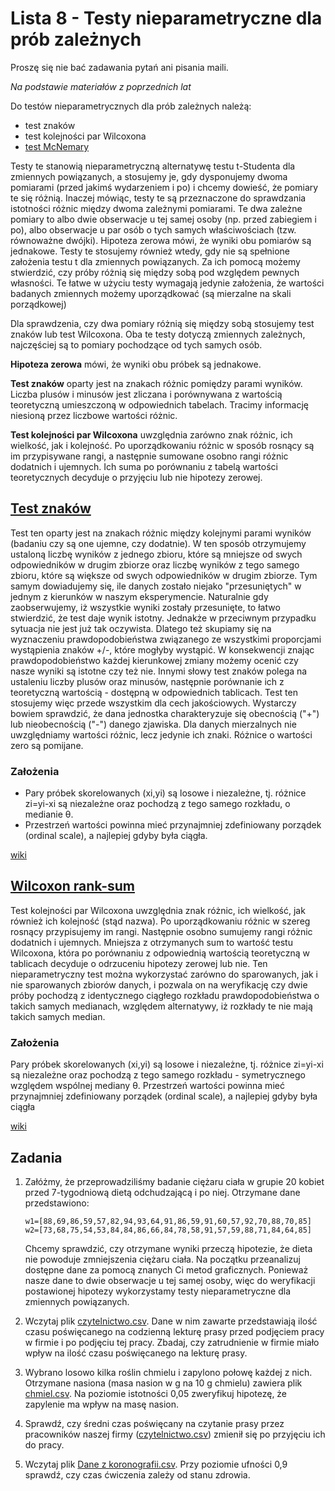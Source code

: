 Lista 8 - Testy nieparametryczne dla prób zależnych
==========

Proszę się nie bać zadawania pytań ani pisania maili. 

*Na podstawie materiałów z poprzednich lat*

Do testów nieparametrycznych dla prób zależnych należą:
* test znaków
* test kolejności par Wilcoxona
* [test McNemary](https://en.wikipedia.org/wiki/McNemar's_test)

Testy te stanowią nieparametryczną alternatywę testu t-Studenta dla zmiennych powiązanych,
a stosujemy je, gdy dysponujemy dwoma pomiarami (przed jakimś wydarzeniem i po) i chcemy
dowieść, że pomiary te się różnią. Inaczej mówiąc, testy te są przeznaczone do sprawdzania
istotności różnic między dwoma zależnymi pomiarami.
Te dwa zależne pomiary to albo dwie obserwacje u tej samej osoby (np. przed zabiegiem i po),
albo obserwacje u par osób o tych samych właściwościach (tzw. równoważne dwójki).
Hipoteza zerowa mówi, że wyniki obu pomiarów są jednakowe. Testy te stosujemy również
wtedy, gdy nie są spełnione założenia testu t dla zmiennych powiązanych. Za ich pomocą
możemy stwierdzić, czy próby różnią się między sobą pod względem pewnych własności. Te
łatwe w użyciu testy wymagają jedynie założenia, że wartości badanych zmiennych możemy
uporządkować (są mierzalne na skali porządkowej)

Dla sprawdzenia, czy dwa pomiary różnią się między sobą stosujemy test znaków lub test
Wilcoxona. Oba te testy dotyczą zmiennych zależnych, najczęściej są to pomiary pochodzące
od tych samych osób.

**Hipoteza zerowa** mówi, że wyniki obu próbek są jednakowe.

**Test znaków** oparty jest na znakach różnic pomiędzy parami wyników. Liczba plusów i
minusów jest zliczana i porównywana z wartością teoretyczną umieszczoną w odpowiednich
tabelach. Tracimy informację niesioną przez liczbowe wartości różnic.

**Test kolejności par Wilcoxona** uwzględnia zarówno znak różnic, ich wielkość, jak i kolejność.
Po uporządkowaniu różnic w sposób rosnący są im przypisywane rangi, a następnie sumowane
osobno rangi różnic dodatnich i ujemnych. Ich suma po porównaniu z tabelą wartości
teoretycznych decyduje o przyjęciu lub nie hipotezy zerowej.

## [Test znaków](http://www.mathworks.com/help/stats/signtest.html)

Test ten oparty jest na znakach różnic między kolejnymi parami wyników (badaniu czy są one
ujemne, czy dodatnie). W ten sposób otrzymujemy ustaloną liczbę wyników z jednego zbioru,
które są mniejsze od swych odpowiedników w drugim zbiorze oraz liczbę wyników z tego
samego zbioru, które są większe od swych odpowiedników w drugim zbiorze. Tym samym
dowiadujemy się, ile danych zostało niejako "przesuniętych" w jednym z kierunków w naszym
eksperymencie.
Naturalnie gdy zaobserwujemy, iż wszystkie wyniki zostały przesunięte, to łatwo stwierdzić, że
test daje wynik istotny. Jednakże w przeciwnym przypadku sytuacja nie jest już tak oczywista.
Dlatego też skupiamy się na wyznaczeniu prawdopodobieństwa związanego ze wszystkimi
proporcjami wystąpienia znaków +/-, które mogłyby wystąpić. W konsekwencji znając
prawdopodobieństwo każdej kierunkowej zmiany możemy ocenić czy nasze wyniki są istotne
czy też nie.
Innymi słowy test znaków polega na ustaleniu liczby plusów oraz minusów, następnie
porównanie ich z teoretyczną wartością - dostępną w odpowiednich tablicach. Test ten
stosujemy więc przede wszystkim dla cech jakościowych. Wystarczy bowiem sprawdzić, że
dana jednostka charakteryzuje się obecnością ("+") lub nieobecnością ("-") danego zjawiska.
Dla danych mierzalnych nie uwzględniamy wartości różnic, lecz jedynie ich znaki. Różnice o
wartości zero są pomijane.

### Założenia
* Pary próbek skorelowanych (xi,yi) są losowe i niezależne, tj. różnice zi=yi-xi są niezależne oraz pochodzą z tego samego rozkładu, o medianie θ.
* Przestrzeń wartości powinna mieć przynajmniej zdefiniowany porządek (ordinal scale), a najlepiej gdyby była ciągła.

[wiki](https://en.wikipedia.org/wiki/Sign_test)

## [Wilcoxon rank-sum](http://www.mathworks.com/help/stats/ranksum.html)

Test kolejności par Wilcoxona uwzględnia znak różnic, ich wielkość, jak również ich kolejność
(stąd nazwa). Po uporządkowaniu różnic w szereg rosnący przypisujemy im rangi. Następnie
osobno sumujemy rangi różnic dodatnich i ujemnych. Mniejsza z otrzymanych sum to wartość
testu Wilcoxona, która po porównaniu z odpowiednią wartością teoretyczną w tablicach
decyduje o odrzuceniu hipotezy zerowej lub nie.
Ten nieparametryczny test można wykorzystać zarówno do sparowanych, jak i nie sparowanych
zbiorów danych, i pozwala on na weryfikację czy dwie próby pochodzą z identycznego ciągłego
rozkładu prawdopodobieństwa o takich samych medianach, względem alternatywy, iż rozkłady
te nie mają takich samych median. 

### Założenia
Pary próbek skorelowanych (xi,yi) są losowe i niezależne, tj. różnice zi=yi-xi są niezależne oraz
pochodzą z tego samego rozkładu - symetrycznego względem wspólnej mediany θ.
Przestrzeń wartości powinna mieć przynajmniej zdefiniowany porządek (ordinal scale), a
najlepiej gdyby była ciągła

[wiki](https://en.wikipedia.org/wiki/Wilcoxon_signed-rank_test)

Zadania
----------


1. Załóżmy, że przeprowadziliśmy badanie ciężaru ciała w grupie 20 kobiet przed 7-tygodniową
dietą odchudzającą i po niej. Otrzymane dane przedstawiono:
	```
	w1=[88,69,86,59,57,82,94,93,64,91,86,59,91,60,57,92,70,88,70,85]
	w2=[73,68,75,54,53,84,84,86,66,84,78,58,91,57,59,88,71,84,64,85]
	```

	Chcemy sprawdzić, czy otrzymane wyniki przeczą hipotezie, że dieta nie powoduje
	zmniejszenia ciężaru ciała.
	Na początku przeanalizuj dostępne dane za pomocą znanych Ci metod graficznych.
	Ponieważ nasze dane to dwie obserwacje u tej samej osoby, więc do weryfikacji postawionej
	hipotezy wykorzystamy testy nieparametryczne dla zmiennych powiązanych.

2. Wczytaj plik [czytelnictwo.csv](https://github.com/riomus/ZMiTAD/tree/2016/2017-zima/Listy%20zada%C5%84/Dane). Dane w nim zawarte przedstawiają ilość czasu poświęcanego na
codzienną lekturę prasy przed podjęciem pracy w firmie i po podjęciu tej pracy. Zbadaj, czy
zatrudnienie w firmie miało wpływ na ilość czasu poświęcanego na lekturę prasy.

3. Wybrano losowo kilka roślin chmielu i zapylono połowę każdej z nich. Otrzymane nasiona
(masa nasion w g na 10 g chmielu) zawiera plik [chmiel.csv](https://github.com/riomus/ZMiTAD/tree/2016/2017-zima/Listy%20zada%C5%84/Dane). Na poziomie istotności 0,05
zweryfikuj hipotezę, że zapylenie ma wpływ na masę nasion.

4. Sprawdź, czy średni czas poświęcany na czytanie prasy przez pracowników naszej firmy
([czytelnictwo.csv](https://github.com/riomus/ZMiTAD/tree/2016/2017-zima/Listy%20zada%C5%84/Dane)) zmienił się po przyjęciu ich do pracy.

5. Wczytaj plik [Dane z koronografii.csv](https://github.com/riomus/ZMiTAD/tree/2016/2017-zima/Listy%20zada%C5%84/Dane). Przy poziomie ufności 0,9 sprawdź, czy czas ćwiczenia
zależy od stanu zdrowia.
